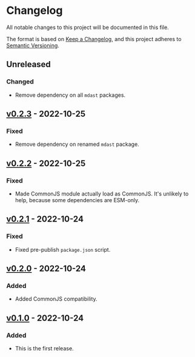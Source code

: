 # Changelog

All notable changes to this project will be documented in this file.

The format is based on [Keep a Changelog], and this project adheres to
[Semantic Versioning].

[keep a changelog]: https://keepachangelog.com/en/1.0.0/
[semantic versioning]: https://semver.org/spec/v2.0.0.html

## Unreleased

### Changed

- Remove dependency on all `mdast` packages.

## [v0.2.3] - 2022-10-25

[v0.2.3]: https://github.com/eloquent/austenite/releases/tag/v0.2.3

### Fixed

- Remove dependency on renamed `mdast` package.

## [v0.2.2] - 2022-10-25

[v0.2.2]: https://github.com/eloquent/austenite/releases/tag/v0.2.2

### Fixed

- Made CommonJS module actually load as CommonJS. It's unlikely to help, because
  some dependencies are ESM-only.

## [v0.2.1] - 2022-10-24

[v0.2.1]: https://github.com/eloquent/austenite/releases/tag/v0.2.1

### Fixed

- Fixed pre-publish `package.json` script.

## [v0.2.0] - 2022-10-24

[v0.2.0]: https://github.com/eloquent/austenite/releases/tag/v0.2.0

### Added

- Added CommonJS compatibility.

## [v0.1.0] - 2022-10-24

[v0.1.0]: https://github.com/eloquent/austenite/releases/tag/v0.1.0

### Added

- This is the first release.

